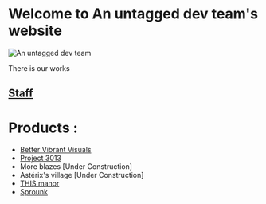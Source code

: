 # Welcome to An untagged dev team's website
![An untagged dev team](https://github.com/user-attachments/assets/ad51625b-cae5-4a1d-94c8-c661c0798f65)

There is our works

## [Staff](/staff/)

# Products :
- [Better Vibrant Visuals](https://github.com/An-untagged-dev-team/Better-Vibrant-Visuals)
- [Project 3013](https://6792734703066.site123.me/)
- More blazes [Under Construction]
- Astérix's village [Under Construction]
- [THIS manor](/works/This%20Manor/)
- [Sprounk](/works/sprounk/)

